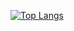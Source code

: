 [![Top Langs](https://github-readme-stats.vercel.app/api/top-langs/?username=Gadangadang&layout=compact&hide=JupyterNotebook)](https://github.com/anuraghazra/github-readme-stats)
<!--

**Gadangadang/Gadangadang** is a ✨ _special_ ✨ repository because its `README.md` (this file) appears on your GitHub profile.

Here are some ideas to get you started:

- 🔭 I’m currently working on ...
- 🌱 I’m currently learning ...
- 👯 I’m looking to collaborate on ...
- 🤔 I’m looking for help with ...
- 💬 Ask me about ...
- 📫 How to reach me: ...
- 😄 Pronouns: ...
- ⚡ Fun fact: ...
-->

